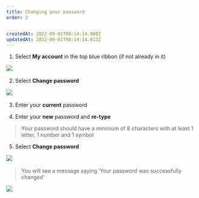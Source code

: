 ```yaml
---
title: Changing your password
order: 2


createdAt: 2022-09-01T08:14:14.908Z
updatedAt: 2022-09-01T08:14:14.913Z
---
```

1. Select **My account** in the top blue ribbon (if not already in it)​

​![](/img/ad-1-15-Managing.jpg)

2. Select **Change password​**

​![](/img/ad-1-16-Managing.jpg)

3. Enter your **current** password​

4. Enter your **new** password and **re-type​**

> Your password should have a minimum of 8 characters with at least 1 letter, 1 number and 1 symbol​​

5. ​Select **Change password​**

​![](/img/ad-1-17-Managing.jpg)

> You will see a message saying ‘Your password was successfully changed’​

​![](/img/ad-1-18-Managing.jpg)